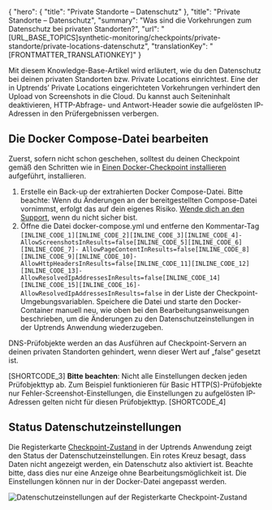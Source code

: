 {
  "hero": {
    "title": "Private Standorte – Datenschutz"
  },
  "title": "Private Standorte – Datenschutz",
  "summary": "Was sind die Vorkehrungen zum Datenschutz bei privaten Standorten?",
  "url": "[URL_BASE_TOPICS]synthetic-monitoring/checkpoints/private-standorte/private-locations-datenschutz",
  "translationKey": "[FRONTMATTER_TRANSLATIONKEY]"
}

Mit diesem Knowledge-Base-Artikel wird erläutert, wie du den Datenschutz bei deinen privaten Standorten bzw. Private Locations einrichtest. Eine der in Uptrends’ Private Locations eingerichteten Vorkehrungen verhindert den Upload von Screenshots in die Cloud. Du kannst auch Seiteninhalt deaktivieren, HTTP-Abfrage- und Antwort-Header sowie die aufgelösten IP-Adressen in den Prüfergebnissen verbergen.

## Die Docker Compose-Datei bearbeiten

Zuerst, sofern nicht schon geschehen, solltest du deinen Checkpoint gemäß den Schritten wie in [Einen Docker-Checkpoint installieren]([LINK_URL_1]) aufgeführt, installieren.

1. Erstelle ein Back-up der extrahierten Docker Compose-Datei. Bitte beachte: Wenn du Änderungen an der bereitgestellten Compose-Datei vornimmst, erfolgt das auf dein eigenes Risiko. [Wende dich an den Support]([LINK_URL_2]), wenn du nicht sicher bist.
2. Öffne die Datei docker-compose.yml und entferne den Kommentar-Tag `[INLINE_CODE_1][INLINE_CODE_2][INLINE_CODE_3][INLINE_CODE_4]- AllowScreenshotsInResults=false[INLINE_CODE_5][INLINE_CODE_6][INLINE_CODE_7]- AllowPageContentInResults=false[INLINE_CODE_8][INLINE_CODE_9][INLINE_CODE_10]- AllowHttpHeadersInResults=false[INLINE_CODE_11][INLINE_CODE_12][INLINE_CODE_13]- AllowResolvedIpAddressesInResults=false[INLINE_CODE_14][INLINE_CODE_15][INLINE_CODE_16]- AllowResolvedIpAddressesInResults=false` in der Liste der Checkpoint-Umgebungsvariablen. Speichere die Datei und starte den Docker-Container manuell neu, wie oben bei den Bearbeitungsanweisungen beschrieben, um die Änderungen zu den Datenschutzeinstellungen in der Uptrends Anwendung wiederzugeben.

DNS-Prüfobjekte werden an das Ausführen auf Checkpoint-Servern an deinen privaten Standorten gehindert, wenn dieser Wert auf „false“ gesetzt ist.

[SHORTCODE_3] **Bitte beachten**: Nicht alle Einstellungen decken jeden Prüfobjekttyp ab. Zum Beispiel funktionieren für Basic HTTP(S)-Prüfobjekte nur Fehler-Screenshot-Einstellungen, die Einstellungen zu aufgelösten IP-Adressen gelten nicht für diesen Prüfobjekttyp.
[SHORTCODE_4]

## Status Datenschutzeinstellungen 

Die Registerkarte [Checkpoint-Zustand]([LINK_URL_9]) in der Uptrends Anwendung zeigt den Status der Datenschutzeinstellungen. Ein rotes Kreuz besagt, dass Daten nicht angezeigt werden, ein Datenschutz also aktiviert ist. Beachte bitte, dass dies nur eine Anzeige ohne Bearbeitungsmöglichkeit ist. Die Einstellungen können nur in der Docker-Datei angepasst werden.

![Datenschutzeinstellungen auf der Registerkarte Checkpoint-Zustand]([LINK_URL_10])